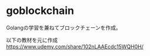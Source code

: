 # goblockchain
Golangの学習を兼ねてブロックチェーンを作成。

以下の教材を元に作成
https://www.udemy.com/share/102nLAAEcdc15WQH0H/